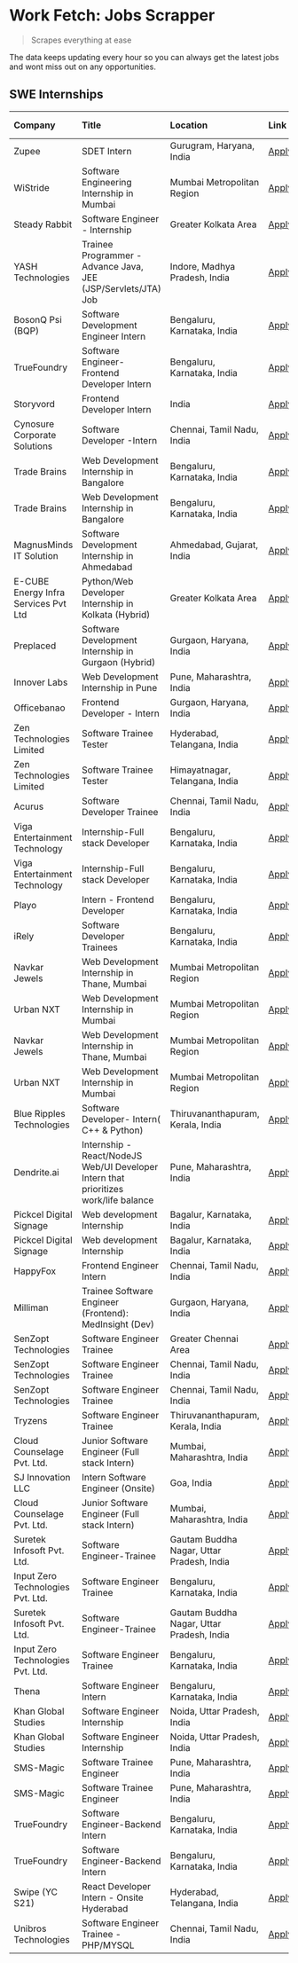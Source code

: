 # Work Fetch: Jobs Scrapper
> Scrapes everything at ease

The data keeps updating every hour so you can always get the latest jobs and wont miss out on any opportunities.

## SWE Internships
<!--START_SECTION:workfetch-->
| Company                              | Title                                                                                | Location                                  | Link                                                                                                                                                                                                                                                                                              | Date Posted   |
|:-------------------------------------|:-------------------------------------------------------------------------------------|:------------------------------------------|:--------------------------------------------------------------------------------------------------------------------------------------------------------------------------------------------------------------------------------------------------------------------------------------------------|:--------------|
| Zupee                                | SDET Intern                                                                          | Gurugram, Haryana, India                  | [Apply](https://in.linkedin.com/jobs/view/sdet-intern-at-zupee-3888478071?position=42&pageNum=0&refId=zt5wnLdbFmTpeFKNV3W41Q%3D%3D&trackingId=iCPrx76ogbFyKMEtYO2uqA%3D%3D&trk=public_jobs_jserp-result_search-card)                                                                              | 2024-04-09    |
| WiStride                             | Software Engineering Internship in Mumbai                                            | Mumbai Metropolitan Region                | [Apply](https://in.linkedin.com/jobs/view/software-engineering-internship-in-mumbai-at-wistride-3888218704?position=18&pageNum=0&refId=zt5wnLdbFmTpeFKNV3W41Q%3D%3D&trackingId=w7v%2BEdz0ahXOoQqXcc4q4w%3D%3D&trk=public_jobs_jserp-result_search-card)                                           | 2024-04-08    |
| Steady Rabbit                        | Software Engineer - Internship                                                       | Greater Kolkata Area                      | [Apply](https://in.linkedin.com/jobs/view/software-engineer-internship-at-steady-rabbit-3885171077?position=20&pageNum=0&refId=zt5wnLdbFmTpeFKNV3W41Q%3D%3D&trackingId=SZtI1fx8npuqPG2tWp5hjg%3D%3D&trk=public_jobs_jserp-result_search-card)                                                     | 2024-04-08    |
| YASH Technologies                    | Trainee Programmer - Advance Java, JEE (JSP/Servlets/JTA) Job                        | Indore, Madhya Pradesh, India             | [Apply](https://in.linkedin.com/jobs/view/trainee-programmer-advance-java-jee-jsp-servlets-jta-job-at-yash-technologies-3886667670?position=43&pageNum=0&refId=zt5wnLdbFmTpeFKNV3W41Q%3D%3D&trackingId=Jt0LU15jc%2FEjiOqzNMNa5A%3D%3D&trk=public_jobs_jserp-result_search-card)                   | 2024-04-08    |
| BosonQ Psi (BQP)                     | Software Development Engineer Intern                                                 | Bengaluru, Karnataka, India               | [Apply](https://in.linkedin.com/jobs/view/software-development-engineer-intern-at-bosonq-psi-bqp-3888328596?position=38&pageNum=0&refId=zt5wnLdbFmTpeFKNV3W41Q%3D%3D&trackingId=lDZORwTC5HEW34LxFivPxA%3D%3D&trk=public_jobs_jserp-result_search-card)                                            | 2024-04-06    |
| TrueFoundry                          | Software Engineer- Frontend Developer Intern                                         | Bengaluru, Karnataka, India               | [Apply](https://in.linkedin.com/jobs/view/software-engineer-frontend-developer-intern-at-truefoundry-3887320206?position=21&pageNum=0&refId=zt5wnLdbFmTpeFKNV3W41Q%3D%3D&trackingId=FRW9pGuIPXPnMyAvTgOFYw%3D%3D&trk=public_jobs_jserp-result_search-card)                                        | 2024-04-05    |
| Storyvord                            | Frontend Developer Intern                                                            | India                                     | [Apply](https://in.linkedin.com/jobs/view/frontend-developer-intern-at-storyvord-3518938006?position=16&pageNum=0&refId=zt5wnLdbFmTpeFKNV3W41Q%3D%3D&trackingId=84kIyvU5FcqKjcKYWKbf7A%3D%3D&trk=public_jobs_jserp-result_search-card)                                                            | 2024-04-04    |
| Cynosure Corporate Solutions         | Software Developer -Intern                                                           | Chennai, Tamil Nadu, India                | [Apply](https://in.linkedin.com/jobs/view/software-developer-intern-at-cynosure-corporate-solutions-3884767755?position=25&pageNum=0&refId=zt5wnLdbFmTpeFKNV3W41Q%3D%3D&trackingId=CIUFuJDOqgi%2FomrnwtirVw%3D%3D&trk=public_jobs_jserp-result_search-card)                                       | 2024-04-04    |
| Trade Brains                         | Web Development Internship in Bangalore                                              | Bengaluru, Karnataka, India               | [Apply](https://in.linkedin.com/jobs/view/web-development-internship-in-bangalore-at-trade-brains-3885739433?position=58&pageNum=0&refId=zt5wnLdbFmTpeFKNV3W41Q%3D%3D&trackingId=3YQH%2BNDi2Si%2FagLFWNrl0g%3D%3D&trk=public_jobs_jserp-result_search-card)                                       | 2024-04-04    |
| Trade Brains                         | Web Development Internship in Bangalore                                              | Bengaluru, Karnataka, India               | [Apply](https://in.linkedin.com/jobs/view/web-development-internship-in-bangalore-at-trade-brains-3885739433?position=8&pageNum=5&refId=ok%2F%2FD07%2Fs4StpwfPVF%2BccA%3D%3D&trackingId=wgNJkxnYWKHuDtZzyV6kww%3D%3D&trk=public_jobs_jserp-result_search-card)                                    | 2024-04-04    |
| MagnusMinds IT Solution              | Software Development Internship in Ahmedabad                                         | Ahmedabad, Gujarat, India                 | [Apply](https://in.linkedin.com/jobs/view/software-development-internship-in-ahmedabad-at-magnusminds-it-solution-3883933909?position=37&pageNum=0&refId=zt5wnLdbFmTpeFKNV3W41Q%3D%3D&trackingId=m4donqiuCS%2B0ZxyaYAVpUQ%3D%3D&trk=public_jobs_jserp-result_search-card)                         | 2024-04-03    |
| E-CUBE Energy Infra Services Pvt Ltd | Python/Web Developer Internship in Kolkata (Hybrid)                                  | Greater Kolkata Area                      | [Apply](https://in.linkedin.com/jobs/view/python-web-developer-internship-in-kolkata-hybrid-at-e-cube-energy-infra-services-pvt-ltd-3882160442?position=17&pageNum=0&refId=zt5wnLdbFmTpeFKNV3W41Q%3D%3D&trackingId=%2Bj19xHTeqtXGjgyUrTl%2Fqg%3D%3D&trk=public_jobs_jserp-result_search-card)     | 2024-04-02    |
| Preplaced                            | Software Development Internship in Gurgaon (Hybrid)                                  | Gurgaon, Haryana, India                   | [Apply](https://in.linkedin.com/jobs/view/software-development-internship-in-gurgaon-hybrid-at-preplaced-3880567870?position=23&pageNum=0&refId=zt5wnLdbFmTpeFKNV3W41Q%3D%3D&trackingId=Qnb6mMTNCmV0ls3NbBVlwg%3D%3D&trk=public_jobs_jserp-result_search-card)                                    | 2024-04-01    |
| Innover Labs                         | Web Development Internship in Pune                                                   | Pune, Maharashtra, India                  | [Apply](https://in.linkedin.com/jobs/view/web-development-internship-in-pune-at-innover-labs-3875494237?position=8&pageNum=0&refId=zt5wnLdbFmTpeFKNV3W41Q%3D%3D&trackingId=WootsnuCyN%2FcjiFaUV2eQw%3D%3D&trk=public_jobs_jserp-result_search-card)                                               | 2024-03-28    |
| Officebanao                          | Frontend Developer - Intern                                                          | Gurgaon, Haryana, India                   | [Apply](https://in.linkedin.com/jobs/view/frontend-developer-intern-at-officebanao-3871265915?position=12&pageNum=0&refId=zt5wnLdbFmTpeFKNV3W41Q%3D%3D&trackingId=NkIbpTtwj8CK9STwhd6pPQ%3D%3D&trk=public_jobs_jserp-result_search-card)                                                          | 2024-03-28    |
| Zen Technologies Limited             | Software Trainee Tester                                                              | Hyderabad, Telangana, India               | [Apply](https://in.linkedin.com/jobs/view/software-trainee-tester-at-zen-technologies-limited-3872036112?position=13&pageNum=0&refId=zt5wnLdbFmTpeFKNV3W41Q%3D%3D&trackingId=YeuwTqHs79KMdTQbIQWSaQ%3D%3D&trk=public_jobs_jserp-result_search-card)                                               | 2024-03-27    |
| Zen Technologies Limited             | Software Trainee Tester                                                              | Himayatnagar, Telangana, India            | [Apply](https://in.linkedin.com/jobs/view/software-trainee-tester-at-zen-technologies-limited-3872100214?position=10&pageNum=0&refId=zt5wnLdbFmTpeFKNV3W41Q%3D%3D&trackingId=XFkK5j2G7bWBXkSMahOyZw%3D%3D&trk=public_jobs_jserp-result_search-card)                                               | 2024-03-26    |
| Acurus                               | Software Developer Trainee                                                           | Chennai, Tamil Nadu, India                | [Apply](https://in.linkedin.com/jobs/view/software-developer-trainee-at-acurus-3871400616?position=22&pageNum=0&refId=zt5wnLdbFmTpeFKNV3W41Q%3D%3D&trackingId=bshrKef1zYWFAxpg8s0Puw%3D%3D&trk=public_jobs_jserp-result_search-card)                                                              | 2024-03-26    |
| Viga Entertainment Technology        | Internship-Full stack Developer                                                      | Bengaluru, Karnataka, India               | [Apply](https://in.linkedin.com/jobs/view/internship-full-stack-developer-at-viga-entertainment-technology-3870669789?position=29&pageNum=0&refId=zt5wnLdbFmTpeFKNV3W41Q%3D%3D&trackingId=nQVv%2FfveZeQKkL89tbHy5g%3D%3D&trk=public_jobs_jserp-result_search-card)                                | 2024-03-25    |
| Viga Entertainment Technology        | Internship-Full stack Developer                                                      | Bengaluru, Karnataka, India               | [Apply](https://in.linkedin.com/jobs/view/internship-full-stack-developer-at-viga-entertainment-technology-3870669789?position=4&pageNum=2&refId=6ulKtpg%2BwT%2F3D0ucg%2BYa%2Fw%3D%3D&trackingId=0JNbtYQXilzunHTh8GOv%2BA%3D%3D&trk=public_jobs_jserp-result_search-card)                         | 2024-03-25    |
| Playo                                | Intern - Frontend Developer                                                          | Bengaluru, Karnataka, India               | [Apply](https://in.linkedin.com/jobs/view/intern-frontend-developer-at-playo-3864131172?position=6&pageNum=0&refId=zt5wnLdbFmTpeFKNV3W41Q%3D%3D&trackingId=CBak0Mtc60eUmYQJFvdEQQ%3D%3D&trk=public_jobs_jserp-result_search-card)                                                                 | 2024-03-22    |
| iRely                                | Software Developer Trainees                                                          | Bengaluru, Karnataka, India               | [Apply](https://in.linkedin.com/jobs/view/software-developer-trainees-at-irely-3860566039?position=3&pageNum=0&refId=zt5wnLdbFmTpeFKNV3W41Q%3D%3D&trackingId=IjQqTc1AfJyX%2F%2F4pqd%2FXjQ%3D%3D&trk=public_jobs_jserp-result_search-card)                                                         | 2024-03-18    |
| Navkar Jewels                        | Web Development Internship in Thane, Mumbai                                          | Mumbai Metropolitan Region                | [Apply](https://in.linkedin.com/jobs/view/web-development-internship-in-thane-mumbai-at-navkar-jewels-3858080315?position=59&pageNum=0&refId=zt5wnLdbFmTpeFKNV3W41Q%3D%3D&trackingId=6GEa%2BQx8ypYljqaMeYNo5Q%3D%3D&trk=public_jobs_jserp-result_search-card)                                     | 2024-03-15    |
| Urban NXT                            | Web Development Internship in Mumbai                                                 | Mumbai Metropolitan Region                | [Apply](https://in.linkedin.com/jobs/view/web-development-internship-in-mumbai-at-urban-nxt-3858090142?position=60&pageNum=0&refId=zt5wnLdbFmTpeFKNV3W41Q%3D%3D&trackingId=nyy02WOsoElBenoQtn56Qg%3D%3D&trk=public_jobs_jserp-result_search-card)                                                 | 2024-03-15    |
| Navkar Jewels                        | Web Development Internship in Thane, Mumbai                                          | Mumbai Metropolitan Region                | [Apply](https://in.linkedin.com/jobs/view/web-development-internship-in-thane-mumbai-at-navkar-jewels-3858080315?position=9&pageNum=5&refId=ok%2F%2FD07%2Fs4StpwfPVF%2BccA%3D%3D&trackingId=RpPM05HNl8VnCrMpSK9Mmg%3D%3D&trk=public_jobs_jserp-result_search-card)                                | 2024-03-15    |
| Urban NXT                            | Web Development Internship in Mumbai                                                 | Mumbai Metropolitan Region                | [Apply](https://in.linkedin.com/jobs/view/web-development-internship-in-mumbai-at-urban-nxt-3858090142?position=10&pageNum=5&refId=ok%2F%2FD07%2Fs4StpwfPVF%2BccA%3D%3D&trackingId=TzyayR22nt3yX%2B5ECv%2BbaA%3D%3D&trk=public_jobs_jserp-result_search-card)                                     | 2024-03-15    |
| Blue Ripples Technologies            | Software Developer- Intern( C++ & Python)                                            | Thiruvananthapuram, Kerala, India         | [Apply](https://in.linkedin.com/jobs/view/software-developer-intern-c%2B%2B-python-at-blue-ripples-technologies-3855594494?position=19&pageNum=0&refId=zt5wnLdbFmTpeFKNV3W41Q%3D%3D&trackingId=nJJeCevAER%2FDJaV4KfUMGA%3D%3D&trk=public_jobs_jserp-result_search-card)                           | 2024-03-14    |
| Dendrite.ai                          | Internship - React/NodeJS Web/UI Developer Intern that prioritizes work/life balance | Pune, Maharashtra, India                  | [Apply](https://in.linkedin.com/jobs/view/internship-react-nodejs-web-ui-developer-intern-that-prioritizes-work-life-balance-at-dendrite-ai-3853583200?position=36&pageNum=0&refId=zt5wnLdbFmTpeFKNV3W41Q%3D%3D&trackingId=z5asB9Ol1W8JI2efVscJIQ%3D%3D&trk=public_jobs_jserp-result_search-card) | 2024-03-12    |
| Pickcel Digital Signage              | Web development Internship                                                           | Bagalur, Karnataka, India                 | [Apply](https://in.linkedin.com/jobs/view/web-development-internship-at-pickcel-digital-signage-3849506118?position=57&pageNum=0&refId=zt5wnLdbFmTpeFKNV3W41Q%3D%3D&trackingId=X77hRXgbeKNog568d3ZOlA%3D%3D&trk=public_jobs_jserp-result_search-card)                                             | 2024-03-08    |
| Pickcel Digital Signage              | Web development Internship                                                           | Bagalur, Karnataka, India                 | [Apply](https://in.linkedin.com/jobs/view/web-development-internship-at-pickcel-digital-signage-3849506118?position=7&pageNum=5&refId=ok%2F%2FD07%2Fs4StpwfPVF%2BccA%3D%3D&trackingId=JUPeOGyyaF9xXCPfbdZ5wg%3D%3D&trk=public_jobs_jserp-result_search-card)                                      | 2024-03-08    |
| HappyFox                             | Frontend Engineer Intern                                                             | Chennai, Tamil Nadu, India                | [Apply](https://in.linkedin.com/jobs/view/frontend-engineer-intern-at-happyfox-3848357951?position=50&pageNum=0&refId=zt5wnLdbFmTpeFKNV3W41Q%3D%3D&trackingId=OtPJpW0hc%2FJirkcmcMZKzw%3D%3D&trk=public_jobs_jserp-result_search-card)                                                            | 2024-03-07    |
| Milliman                             | Trainee Software Engineer (Frontend): MedInsight (Dev)                               | Gurgaon, Haryana, India                   | [Apply](https://in.linkedin.com/jobs/view/trainee-software-engineer-frontend-medinsight-dev-at-milliman-3792874280?position=11&pageNum=0&refId=zt5wnLdbFmTpeFKNV3W41Q%3D%3D&trackingId=WwUh1SfqJoZKpWDuU7fG%2BA%3D%3D&trk=public_jobs_jserp-result_search-card)                                   | 2024-03-01    |
| SenZopt Technologies                 | Software Engineer Trainee                                                            | Greater Chennai Area                      | [Apply](https://in.linkedin.com/jobs/view/software-engineer-trainee-at-senzopt-technologies-3827688781?position=39&pageNum=0&refId=zt5wnLdbFmTpeFKNV3W41Q%3D%3D&trackingId=4pJmYCIaLkTHxxzMg45aIA%3D%3D&trk=public_jobs_jserp-result_search-card)                                                 | 2024-02-12    |
| SenZopt Technologies                 | Software Engineer Trainee                                                            | Chennai, Tamil Nadu, India                | [Apply](https://in.linkedin.com/jobs/view/software-engineer-trainee-at-senzopt-technologies-3827686880?position=52&pageNum=0&refId=zt5wnLdbFmTpeFKNV3W41Q%3D%3D&trackingId=9n4fjVdSJ5hGdWbhLlmqjw%3D%3D&trk=public_jobs_jserp-result_search-card)                                                 | 2024-02-12    |
| SenZopt Technologies                 | Software Engineer Trainee                                                            | Chennai, Tamil Nadu, India                | [Apply](https://in.linkedin.com/jobs/view/software-engineer-trainee-at-senzopt-technologies-3827686880?position=2&pageNum=5&refId=ok%2F%2FD07%2Fs4StpwfPVF%2BccA%3D%3D&trackingId=3I%2Bow6PAQ9YVBL2fOLJu%2BQ%3D%3D&trk=public_jobs_jserp-result_search-card)                                      | 2024-02-12    |
| Tryzens                              | Software Engineer Trainee                                                            | Thiruvananthapuram, Kerala, India         | [Apply](https://in.linkedin.com/jobs/view/software-engineer-trainee-at-tryzens-3809363491?position=41&pageNum=0&refId=zt5wnLdbFmTpeFKNV3W41Q%3D%3D&trackingId=aX5M%2BZnf3Uewx17GgH4lwQ%3D%3D&trk=public_jobs_jserp-result_search-card)                                                            | 2024-01-18    |
| Cloud Counselage Pvt. Ltd.           | Junior Software Engineer (Full stack Intern)                                         | Mumbai, Maharashtra, India                | [Apply](https://in.linkedin.com/jobs/view/junior-software-engineer-full-stack-intern-at-cloud-counselage-pvt-ltd-3803132814?position=32&pageNum=0&refId=zt5wnLdbFmTpeFKNV3W41Q%3D%3D&trackingId=uVVky4%2F7%2BudkkFtDaZYrDA%3D%3D&trk=public_jobs_jserp-result_search-card)                        | 2024-01-11    |
| SJ Innovation LLC                    | Intern Software Engineer (Onsite)                                                    | Goa, India                                | [Apply](https://in.linkedin.com/jobs/view/intern-software-engineer-onsite-at-sj-innovation-llc-3799959011?position=48&pageNum=0&refId=zt5wnLdbFmTpeFKNV3W41Q%3D%3D&trackingId=XtnoLvU%2B4mAsenZkXMOR%2Bg%3D%3D&trk=public_jobs_jserp-result_search-card)                                          | 2024-01-11    |
| Cloud Counselage Pvt. Ltd.           | Junior Software Engineer (Full stack Intern)                                         | Mumbai, Maharashtra, India                | [Apply](https://in.linkedin.com/jobs/view/junior-software-engineer-full-stack-intern-at-cloud-counselage-pvt-ltd-3803132814?position=7&pageNum=2&refId=6ulKtpg%2BwT%2F3D0ucg%2BYa%2Fw%3D%3D&trackingId=LFJCfilZMZ1aHHg36U5ucw%3D%3D&trk=public_jobs_jserp-result_search-card)                     | 2024-01-11    |
| Suretek Infosoft Pvt. Ltd.           | Software Engineer-Trainee                                                            | Gautam Buddha Nagar, Uttar Pradesh, India | [Apply](https://in.linkedin.com/jobs/view/software-engineer-trainee-at-suretek-infosoft-pvt-ltd-3800934643?position=27&pageNum=0&refId=zt5wnLdbFmTpeFKNV3W41Q%3D%3D&trackingId=ozwUwCM6DMt4QQkkTQXDDw%3D%3D&trk=public_jobs_jserp-result_search-card)                                             | 2024-01-09    |
| Input Zero Technologies Pvt. Ltd.    | Software Engineer Trainee                                                            | Bengaluru, Karnataka, India               | [Apply](https://in.linkedin.com/jobs/view/software-engineer-trainee-at-input-zero-technologies-pvt-ltd-3800927643?position=34&pageNum=0&refId=zt5wnLdbFmTpeFKNV3W41Q%3D%3D&trackingId=OMqCohnsAwYupEHRH%2BbV6A%3D%3D&trk=public_jobs_jserp-result_search-card)                                    | 2024-01-09    |
| Suretek Infosoft Pvt. Ltd.           | Software Engineer-Trainee                                                            | Gautam Buddha Nagar, Uttar Pradesh, India | [Apply](https://in.linkedin.com/jobs/view/software-engineer-trainee-at-suretek-infosoft-pvt-ltd-3800934643?position=2&pageNum=2&refId=6ulKtpg%2BwT%2F3D0ucg%2BYa%2Fw%3D%3D&trackingId=7bfMUaaq1WhRQRw949erQQ%3D%3D&trk=public_jobs_jserp-result_search-card)                                      | 2024-01-09    |
| Input Zero Technologies Pvt. Ltd.    | Software Engineer Trainee                                                            | Bengaluru, Karnataka, India               | [Apply](https://in.linkedin.com/jobs/view/software-engineer-trainee-at-input-zero-technologies-pvt-ltd-3800927643?position=9&pageNum=2&refId=6ulKtpg%2BwT%2F3D0ucg%2BYa%2Fw%3D%3D&trackingId=ltW3aFyDIPvjHfrbR78GQQ%3D%3D&trk=public_jobs_jserp-result_search-card)                               | 2024-01-09    |
| Thena                                | Software Engineer Intern                                                             | Bengaluru, Karnataka, India               | [Apply](https://in.linkedin.com/jobs/view/software-engineer-intern-at-thena-3778731751?position=24&pageNum=0&refId=zt5wnLdbFmTpeFKNV3W41Q%3D%3D&trackingId=k1%2BfwfDbwxtvmbzjPoqVnQ%3D%3D&trk=public_jobs_jserp-result_search-card)                                                               | 2023-12-05    |
| Khan Global Studies                  | Software Engineer Internship                                                         | Noida, Uttar Pradesh, India               | [Apply](https://in.linkedin.com/jobs/view/software-engineer-internship-at-khan-global-studies-3766942197?position=55&pageNum=0&refId=zt5wnLdbFmTpeFKNV3W41Q%3D%3D&trackingId=Bfulgv2EwdB%2B7p343qUudQ%3D%3D&trk=public_jobs_jserp-result_search-card)                                             | 2023-11-27    |
| Khan Global Studies                  | Software Engineer Internship                                                         | Noida, Uttar Pradesh, India               | [Apply](https://in.linkedin.com/jobs/view/software-engineer-internship-at-khan-global-studies-3766942197?position=5&pageNum=5&refId=ok%2F%2FD07%2Fs4StpwfPVF%2BccA%3D%3D&trackingId=XyyFkJPwqjeF8iXt%2Fdv9oA%3D%3D&trk=public_jobs_jserp-result_search-card)                                      | 2023-11-27    |
| SMS-Magic                            | Software Trainee Engineer                                                            | Pune, Maharashtra, India                  | [Apply](https://in.linkedin.com/jobs/view/software-trainee-engineer-at-sms-magic-3761409781?position=33&pageNum=0&refId=zt5wnLdbFmTpeFKNV3W41Q%3D%3D&trackingId=2RRkqKN%2Ffv2XiUxBnKtilg%3D%3D&trk=public_jobs_jserp-result_search-card)                                                          | 2023-11-16    |
| SMS-Magic                            | Software Trainee Engineer                                                            | Pune, Maharashtra, India                  | [Apply](https://in.linkedin.com/jobs/view/software-trainee-engineer-at-sms-magic-3761409781?position=8&pageNum=2&refId=6ulKtpg%2BwT%2F3D0ucg%2BYa%2Fw%3D%3D&trackingId=Bwlhcvxp3GspnBt267IDpg%3D%3D&trk=public_jobs_jserp-result_search-card)                                                     | 2023-11-16    |
| TrueFoundry                          | Software Engineer-Backend Intern                                                     | Bengaluru, Karnataka, India               | [Apply](https://in.linkedin.com/jobs/view/software-engineer-backend-intern-at-truefoundry-3779508170?position=35&pageNum=0&refId=zt5wnLdbFmTpeFKNV3W41Q%3D%3D&trackingId=Ee0gwGyb5hEJETGFFVEEIw%3D%3D&trk=public_jobs_jserp-result_search-card)                                                   | 2023-11-10    |
| TrueFoundry                          | Software Engineer-Backend Intern                                                     | Bengaluru, Karnataka, India               | [Apply](https://in.linkedin.com/jobs/view/software-engineer-backend-intern-at-truefoundry-3779508170?position=10&pageNum=2&refId=6ulKtpg%2BwT%2F3D0ucg%2BYa%2Fw%3D%3D&trackingId=gio84%2F3%2F3lWQzKfwGJBVAg%3D%3D&trk=public_jobs_jserp-result_search-card)                                       | 2023-11-10    |
| Swipe (YC S21)                       | React Developer Intern - Onsite Hyderabad                                            | Hyderabad, Telangana, India               | [Apply](https://in.linkedin.com/jobs/view/react-developer-intern-onsite-hyderabad-at-swipe-yc-s21-3737600089?position=44&pageNum=0&refId=zt5wnLdbFmTpeFKNV3W41Q%3D%3D&trackingId=QpM9%2Bk7cpPs2xLNuzeGXeg%3D%3D&trk=public_jobs_jserp-result_search-card)                                         | 2023-10-13    |
| Unibros Technologies                 | Software Engineer Trainee - PHP/MYSQL                                                | Chennai, Tamil Nadu, India                | [Apply](https://in.linkedin.com/jobs/view/software-engineer-trainee-php-mysql-at-unibros-technologies-3656599241?position=40&pageNum=0&refId=zt5wnLdbFmTpeFKNV3W41Q%3D%3D&trackingId=kcGIHN3Q3Gy1J1IWQ5q42A%3D%3D&trk=public_jobs_jserp-result_search-card)                                       | 2023-06-12    |
<!--END_SECTION:workfetch-->
